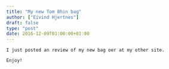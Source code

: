 ```yaml
---
title: "My new Tom Bhin bag"
author: ["Eivind Hjertnes"]
draft: false
type: "post"
date: 2016-12-09T01:00:00+01:00
---
```


<div class="HTML">
  <div></div>

<p>

</div>

```text
I just posted an review of my new bag oer at my other site.
```

<div class="HTML">
  <div></div>

</p>

</div>

<div class="HTML">
  <div></div>

<p>

</div>

```text
Enjoy!
```

<div class="HTML">
  <div></div>

</p>

</div>

